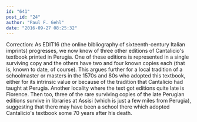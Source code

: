 ```yaml
---
id: "641"
post_id: "24"
author: "Paul F. Gehl"
date: "2016-09-27 08:25:32"
---
```

Correction: As EDIT16 (the online bibliography of sixteenth-century Italian imprints) progresses, we now know of three other editions of Cantalicio's textbook printed in Perugia. One of these editions is represented in a single surviving copy and the others have two and four known copies each (that is, known to date, of course). This argues further for a local tradition of a schoolmaster or masters in the 1570s and 80s who adopted this textbook, either for its intrinsic value or because of the tradition that Cantalicio had taught at Perugia. Another locality where the text got editions quite late is Florence. Then too, three of the rare surviving copies of the late Perugian editions survive in libraries at Assisi (which is just a few miles from Perugia), suggesting that there may have been a school there which adopted Cantalicio's textbook some 70 years after his death.
